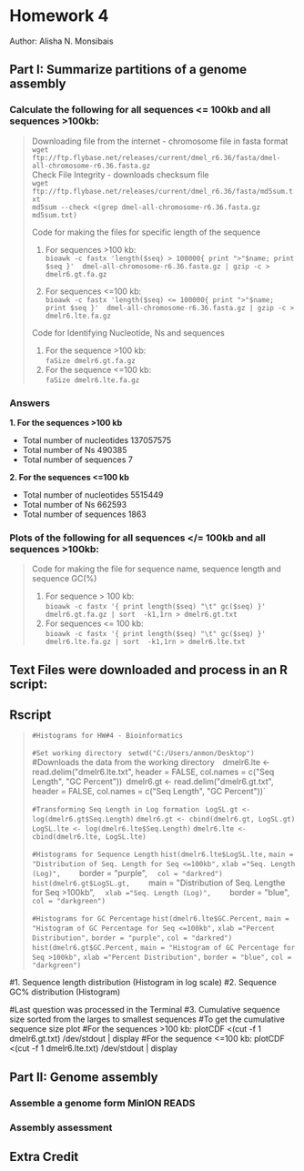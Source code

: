 # Homework 4

Author: Alisha N. Monsibais

## Part I: Summarize partitions of a genome assembly 

### Calculate the following for all sequences <= 100kb and all sequences >100kb:

>Downloading file from the internet - chromosome file in fasta format <br> 
>`wget ftp://ftp.flybase.net/releases/current/dmel_r6.36/fasta/dmel-all-chromosome-r6.36.fasta.gz` <br>
>Check File Integrity - downloads checksum file <br>
>`wget ftp://ftp.flybase.net/releases/current/dmel_r6.36/fasta/md5sum.txt`<br> 
>`md5sum --check <(grep dmel-all-chromosome-r6.36.fasta.gz md5sum.txt)` 
>
>Code for making the files for specific length of the sequence
>1. For sequences >100 kb:<br>
>`bioawk -c fastx 'length($seq) > 100000{ print ">"$name; print $seq }'  dmel-all-chromosome-r6.36.fasta.gz | gzip -c > dmelr6.gt.fa.gz`
>
>2. For sequences <=100 kb:<br>
>`bioawk -c fastx 'length($seq) <= 100000{ print ">"$name; print $seq }'  dmel-all-chromosome-r6.36.fasta.gz | gzip -c > dmelr6.lte.fa.gz`
>
>
>Code for Identifying Nucleotide, Ns and sequences
>1. For the sequence >100 kb:<br> 
>`faSize dmelr6.gt.fa.gz`
>2. For the sequence <=100 kb:<br>
>`faSize dmelr6.lte.fa.gz`

### Answers
**1.  For the sequences >100 kb**
- Total number of nucleotides		137057575
- Total number of Ns 			490385
- Total number of sequences		7

**2. For the sequences <=100 kb**
- Total number of nucleotides 	5515449
- Total number of Ns			662593
- Total number of sequences		1863

### Plots of the following for all sequences </= 100kb and all sequences >100kb:

>Code for making the file for sequence name, sequence length and sequence GC(%)
>1. For sequence > 100 kb: <br>
>`bioawk -c fastx '{ print length($seq) "\t" gc($seq) }' dmelr6.gt.fa.gz | sort  -k1,1rn > dmelr6.gt.txt`
>2. For sequences <= 100 kb:<br>
`bioawk -c fastx '{ print length($seq) "\t" gc($seq) }' dmelr6.lte.fa.gz | sort  -k1,1rn > dmelr6.lte.txt`

## Text Files were downloaded and process in an R script:

## Rscript

>`#Histograms for HW#4 - Bioinformatics` 
>
>`#Set working directory `
>`setwd("C:/Users/anmon/Desktop")`
>`
>`#Downloads the data from the working directory` 
>`dmelr6.lte <- read.delim("dmelr6.lte.txt", header = FALSE, col.names = c("Seq Length", "GC Percent"))`
>`dmelr6.gt <- read.delim("dmelr6.gt.txt", header = FALSE, col.names = c("Seq Length", "GC Percent"))`
>
>`#Transforming Seq Length in Log formation `
>`LogSL.gt <- log(dmelr6.gt$Seq.Length)`
>`dmelr6.gt <- cbind(dmelr6.gt, LogSL.gt)`
>`LogSL.lte <- log(dmelr6.lte$Seq.Length)`
>`dmelr6.lte <- cbind(dmelr6.lte, LogSL.lte)`
>
>`#Histograms for Sequence Length`
>`hist(dmelr6.lte$LogSL.lte,`
>     `main = "Distribution of Seq. Length for Seq <=100kb",` 
>     `xlab ="Seq. Length (Log)",`
>`    `border = "purple",` 
>`    `col = "darkred")`
>`hist(dmelr6.gt$LogSL.gt,`
>`    `main = "Distribution of Seq. Lengthe for Seq >100kb",` 
>`    `xlab ="Seq. Length (Log)",` 
>`    `border = "blue",` 
>`    `col = "darkgreen")`
>
>`#Histograms for GC Percentage`
>`hist(dmelr6.lte$GC.Percent,`
>    `main = "Histogram of GC Percentage for Seq <=100kb",` 
>    `xlab ="Percent Distribution",` 
>    `border = "purple",` 
>    `col = "darkred")`
>`hist(dmelr6.gt$GC.Percent,`
>    `main = "Histogram of GC Percentage for Seq >100kb",` 
>    `xlab ="Percent Distribution",` 
>    `border = "blue",` 
>    `col = "darkgreen")`


#1. Sequence length distribution (Histogram in log scale)
#2. Sequence GC% distribution (Histogram)




#Last question was processed in the Terminal
#3. Cumulative sequence size sorted from the larges to smallest sequences
#To get the cumulative sequence size plot
#For the sequences >100 kb:
plotCDF <(cut -f 1 dmelr6.gt.txt) /dev/stdout | display 
#For the sequence <=100 kb:
plotCDF <(cut -f 1 dmelr6.lte.txt) /dev/stdout | display






















## Part II: Genome assembly 

### Assemble a genome form MinION READS

### Assembly assessment 

## Extra Credit 
